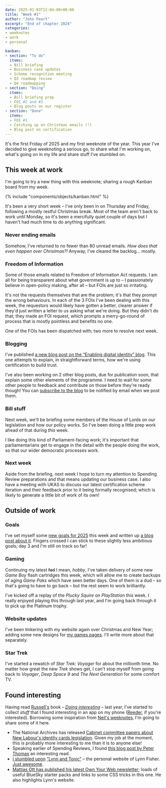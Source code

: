 ```yaml
---
date: 2025-01-03T22:04:00+00:00
title: "Week #1"
author: "John Peart"
excerpt: "End of chapter 2024"
categories:
- weeknotes
- work
- personal

kanban:
- section: "To do"
  items:
  - Bill briefing
  - Business case updates
  - Scheme recognition meeting
  - Q3 roadmap review
  - Q4 roadmapping
- section: "Doing"
  items:
  - Bill briefing prep
  - FOI #2 and #3
  - Blog posts on our register
- section: "Done"
  items:
  - FOI #1
  - Catching up on Christmas emails (!)
  - Blog post on certification
---
```


It's the first Friday of 2025 and my first weeknote of the year. This year I've decided to give weeknoting a serious go, to share what I'm working on, what's going on in my life and share stuff I've stumbled on.

## This week at work

I'm going to try a new thing with this weeknote; sharing a rough Kanban board from my week.

{% include "components/objects/kanban.html" %}

It's been a very short week – I've only been in on Thursday and Friday, following a mostly restful Christmas break. Most of the team aren't back to work until Monday, so it's been a mercifully quiet couple of days but I haven't had much time to do anything significant.

### Never ending emails

Somehow, I've returned to no fewer than 80 unread emails. *How does that even happen over Christmas?!* Anyway, I've cleared the backlog... mostly.

### Freedom of Information

Some of those emails related to Freedom of Information Act requests. I am all for being transparent about what government is up to – I passionately believe in open-policy making, after all – but FOIs are just so irritating. 

It's not the requests themselves that are the problem; it's that they prompt the wrong behaviours. In each of the 3 FOIs I've been dealing with this week, the requestors would likely have gotten a better, clearer answer if they'd just written a letter to us asking what we're doing. But they didn't do that; they made an FOI request, which prompts a merry-go-round of process that is mostly pointless and benefits no one. 

One of the FOIs has been dispatched with; two more to resolve next week.

### Blogging 

I've published [a new blog post on the “Enabling digital identity” blog](https://enablingdigitalidentity.blog.gov.uk/2025/01/03/certification-independent-assurance-that-the-rules-are-being-followed/). This one attempts to explain, in straightforward terms, how we're using certification to build trust.

I've also been working on 2 other blog posts, due for publication soon, that explain some other elements of the programme. I need to wait for some other people to feedback and contribute on those before they're ready though! You can [subscribe to the blog](https://enablingdigitalidentity.blog.gov.uk/subscribe/) to be notified by email when we post them.

### Bill stuff

Next week, we'll be briefing some members of the House of Lords on our legislation and how our policy works. So I've been doing a little prep work ahead of that during *this* week. 

I like doing this kind of Parliament-facing work; it's important that parliamentarians get to engage in the detail with the people doing the work, so that our wider democratic processes work.

### Next week

Aside from the briefing, next week I hope to turn my attention to Spending Review preparations and that means updating our business case. I also have a meeting with UKAS to discuss our latest certification scheme iteration and their feedback prior to it being formally recognised; which is likely to generate a little bit of work of its own! 

## Outside of work

### Goals

I've set myself some [new goals for 2025](/goals/2025) this week and written up [a blog post about it](/2025/01/01/setting-goals-for-2025/). Fingers crossed I can stick to these slightly less ambitious goals; day 3 and I'm still on track so far!

### Gaming
Continuing my latest ~~fad~~ I mean, *hobby*, I've taken delivery of some new *Game Boy* flash cartridges this week, which will allow me to create backups of aging *Game Paks* which have seen better days. One of them is a dud – so that's going to have to go back – but the rest seem to work brilliantly.

I've kicked off a replay of the *Plucky Squire* on *PlayStation*  this week. I really enjoyed playing this through last year, and I'm going back through it to pick up the Platinum trophy.

### Website updates

I've been tinkering with my website again over Christmas and New Year; adding some new designs for [my games pages](/games). I'll write more about that separately.

### Star Trek

I've started a rewatch of *Star Trek: Voyager* for about the millionth time. No matter how great the new *Trek* shows get, I can't stop myself from going back to *Voyager*, *Deep Space 9* and *The Next Generation* for some comfort TV.

## Found interesting

Having read [Russell's](https://russelldavies.typepad.com/planning/) book – [*Doing interesting*](https://thedobook.co/products/do-interesting-notice-collect-share) – last year, I've  started to collect *stuff* that I found interesting in an app on my phone ([Reeder](https://reederapp.com), if you're interested). Borrowing some inspiration from [Neil's weeknotes](https://neilojwilliams.net), I'm going to share some of it here. 

- The National Archives has released [Cabinet committee papers about New Labour's identity cards legislation](https://cdn.nationalarchives.gov.uk/documents/release-2024-12/PREM49-3562.pdf). Given my job at the moment, this is probably more interesting to me than it is to anyone else!
- Speaking earlier of Spending Reviews, I found [this blog post by Peter Thomas](https://www.civilservicereformuk.com/single-post/it-is-time-to-confront-the-2-great-lies-of-uk-spending-reviews) an interesting read. 
- [I stumbled upon](/share/1735770240/) [“Lynn and Tonic”](https://lynnandtonic.com/) – the personal website of Lynn Fisher. [Just awesome](https://www.johnpe.art/share/1735770240/).
- [Mattias Ott has published his latest Own Your Web newsletter](https://buttondown.com/ownyourweb/archive/issue-17/); loads of useful BlueSky starter packs and links to some CSS tricks in this one. He also highlights Lynn's website.